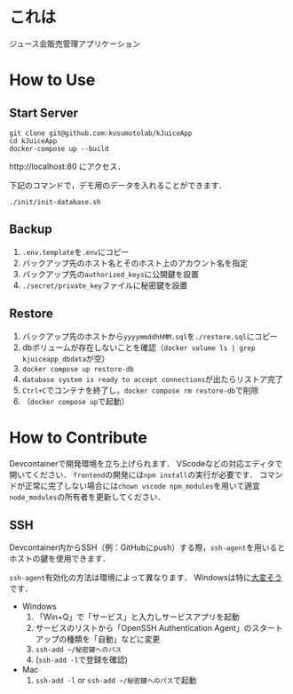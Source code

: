 # これは
ジュース会販売管理アプリケーション

# How to Use
## Start Server
```
git clone git@github.com:kusumotolab/kJuiceApp
cd kJuiceApp
docker-compose up --build
```
http://localhost:80 にアクセス．

下記のコマンドで，デモ用のデータを入れることができます．
```
./init/init-database.sh
```

## Backup
1. `.env.template`を`.env`にコピー
2. バックアップ先のホスト名とそのホスト上のアカウント名を指定
3. バックアップ先の`authorized_keys`に公開鍵を設置
4. `./secret/private_key`ファイルに秘密鍵を設置

## Restore
1. バックアップ先のホストから`yyyymmddhhMM.sql`を`./restore.sql`にコピー
2. dbボリュームが存在しないことを確認（`docker volume ls | grep kjuiceapp_dbdata`が空）
3. `docker compose up restore-db`
4. `database system is ready to accept connections`が出たらリストア完了
5. `Ctrl+C`でコンテナを終了し，`docker compose rm restore-db`で削除
5. （`docker compose up`で起動）

# How to Contribute
Devcontainerで開発環境を立ち上げられます．
VScodeなどの対応エディタで開いてください．
`frontend`の開発には`npm install`の実行が必要です．
コマンドが正常に完了しない場合には`chown vscode npm_modules`を用いて適宜`node_modules`の所有者を更新してください．

## SSH
Devcontainer内からSSH（例：GitHubにpush）する際，`ssh-agent`を用いるとホストの鍵を使用できます．

`ssh-agent`有効化の方法は環境によって異なります．
Windowsは特に[大変そう](https://qiita.com/slotport/items/e1d5a5dbd3aa7c6a2a24)です．
* Windows
    1. 「Win+Q」で「サービス」と入力しサービスアプリを起動
    2. サービスのリストから「OpenSSH Authentication Agent」のスタートアップの種類を「自動」などに変更
    3. `ssh-add ~/秘密鍵へのパス`
    4. (`ssh-add -l`で登録を確認)
* Mac
    1. `ssh-add -l` or `ssh-add ~/秘密鍵へのパス`で起動
